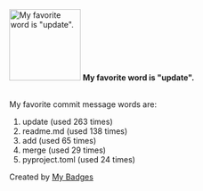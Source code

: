 <img src="https://my-badges.github.io/my-badges/favorite-word.png" alt="My favorite word is &quot;update&quot;." title="My favorite word is &quot;update&quot;." width="128">
<strong>My favorite word is &quot;update&quot;.</strong>
<br><br>

My favorite commit message words are:

1. update (used 263 times)
2. readme.md (used 138 times)
3. add (used 65 times)
4. merge (used 29 times)
5. pyproject.toml (used 24 times)


Created by <a href="https://github.com/my-badges/my-badges">My Badges</a>